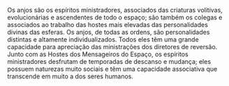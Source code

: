 ﻿Os anjos são os espíritos ministradores, associados das criaturas volitivas, evolucionárias e ascendentes de todo o espaço; são também os colegas e associados ao trabalho das hostes mais elevadas das personalidades divinas das esferas. Os anjos, de todas as ordens, são personalidades distintas e altamente individualizados. Todos eles têm uma grande capacidade para apreciação das ministrações dos diretores de reversão. Junto com as Hostes dos Mensageiros do Espaço, os espíritos ministradores desfrutam de temporadas de descanso e mudança; eles possuem naturezas muito sociais e têm uma capacidade associativa que transcende em muito a dos seres humanos.